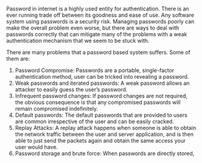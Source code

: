Password in internet is a highly used entity for authentication.
There is an ever running trade off between its goodness and ease of use.
Any software system using passwords is a security risk. Managing passwords poorly can make the overall problem even
worse, but there are ways to deal with passwords correctly that can mitigate many of the
problems with a weak authentication mechanism that we seem to be stuck with.

There are many problems that a password based system suffers. Some of them are:
1.  Password Compromise: Passwords are a portable, single-factor authentication method, user can be tricked into revealing a password.
2.  Weak passwords and iterated passwords: A weak password allows an attacker to easily guess the user’s password.
3.  Infrequent password changes: If password changes are not required, the obvious consequence is that any compromised passwords will remain compromised indefinitely.
4.  Default passwords: The default passwords that are provided to users are common irrespective of the user and can be easily cracked.
5.  Replay Attacks: A replay attack happens when someone is able to obtain the network traffic between the user and server application, and is then able to just send the packets again and obtain the same access your user would have.
6.  Password storage and brute force: When passwords are directly stored, 
